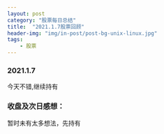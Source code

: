```yaml
---
layout: post
category: "股票每日总结"
title:  "2021.1.7股票回顾"
header-img: "img/in-post/post-bg-unix-linux.jpg"
tags:
    - 股票
---
```



### 2021.1.7
今天不错,继续持有
### 收盘及次日感想：
暂时未有太多想法，先持有


